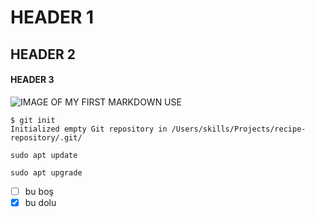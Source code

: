# HEADER 1
## HEADER 2
#### HEADER 3


![IMAGE OF MY FIRST MARKDOWN USE](https://octodex.github.com/images/yaktocat.png)


```
$ git init
Initialized empty Git repository in /Users/skills/Projects/recipe-repository/.git/
```

```
sudo apt update
```


```
sudo apt upgrade
```


- [ ] bu boş
- [x] bu dolu 
